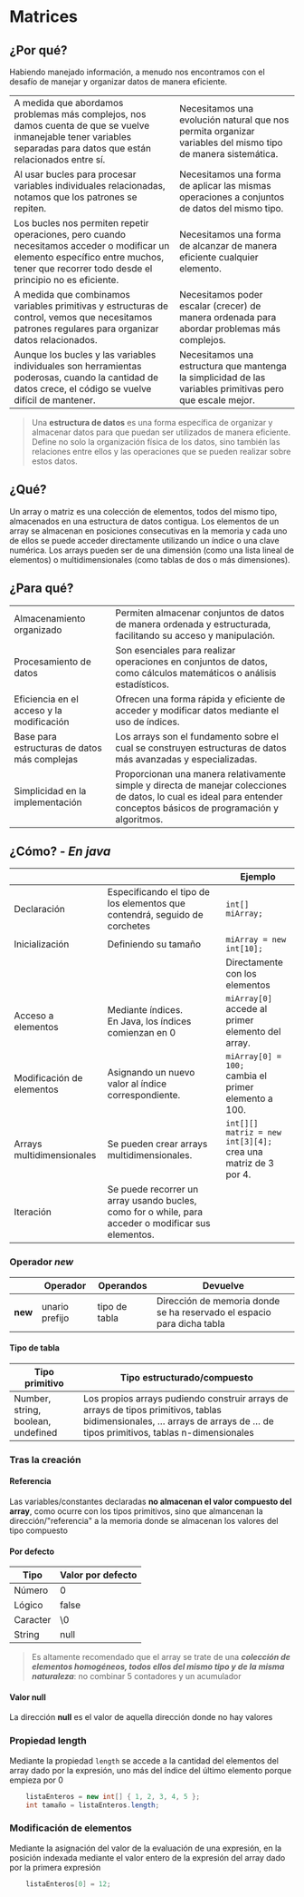 # Matrices

## ¿Por qué?

Habiendo manejado información, a menudo nos encontramos con el desafío de manejar y organizar datos de manera eficiente. 

<div align=center>

|||
|-|-
|A medida que abordamos problemas más complejos, nos damos cuenta de que se vuelve inmanejable tener variables separadas para datos que están relacionados entre sí.|Necesitamos una evolución natural que nos permita organizar variables del mismo tipo de manera sistemática.
|Al usar bucles para procesar variables individuales relacionadas, notamos que los patrones se repiten.|Necesitamos una forma de aplicar las mismas operaciones a conjuntos de datos del mismo tipo.
|Los bucles nos permiten repetir operaciones, pero cuando necesitamos acceder o modificar un elemento específico entre muchos, tener que recorrer todo desde el principio no es eficiente.|Necesitamos una forma de alcanzar de manera eficiente cualquier elemento.
|A medida que combinamos variables primitivas y estructuras de control, vemos que necesitamos patrones regulares para organizar datos relacionados.|Necesitamos poder escalar (crecer) de manera ordenada para abordar problemas más complejos.
|Aunque los bucles y las variables individuales son herramientas poderosas, cuando la cantidad de datos crece, el código se vuelve difícil de mantener.|Necesitamos una estructura que mantenga la simplicidad de las variables primitivas pero que escale mejor.

</div>

> Una **estructura de datos** es una forma específica de organizar y almacenar datos para que puedan ser utilizados de manera eficiente. Define no solo la organización física de los datos, sino también las relaciones entre ellos y las operaciones que se pueden realizar sobre estos datos.

## ¿Qué?

Un array o matriz es una colección de elementos, todos del mismo tipo, almacenados en una estructura de datos contigua. Los elementos de un array se almacenan en posiciones consecutivas en la memoria y cada uno de ellos se puede acceder directamente utilizando un índice o una clave numérica. Los arrays pueden ser de una dimensión (como una lista lineal de elementos) o multidimensionales (como tablas de dos o más dimensiones).

## ¿Para qué?

|||
|-|-|
|Almacenamiento organizado|Permiten almacenar conjuntos de datos de manera ordenada y estructurada, facilitando su acceso y manipulación.
|Procesamiento de datos|Son esenciales para realizar operaciones en conjuntos de datos, como cálculos matemáticos o análisis estadísticos.
|Eficiencia en el acceso y la modificación|Ofrecen una forma rápida y eficiente de acceder y modificar datos mediante el uso de índices.
|Base para estructuras de datos más complejas|Los arrays son el fundamento sobre el cual se construyen estructuras de datos más avanzadas y especializadas.
|Simplicidad en la implementación|Proporcionan una manera relativamente simple y directa de manejar colecciones de datos, lo cual es ideal para entender conceptos básicos de programación y algoritmos.

## ¿Cómo? - *En java*

|||Ejemplo|
|-|-|-|
|Declaración|Especificando el tipo de los elementos que contendrá, seguido de corchetes|```int[] miArray;```
|Inicialización|Definiendo su tamaño |```miArray = new int[10];```
|||Directamente con los elementos|```int[] miArray = {1, 2, 3, 4, 5};```
|Acceso a elementos|Mediante índices.<br>En Java, los índices comienzan en 0|```miArray[0]```<br> accede al primer elemento del array.
|Modificación de elementos|Asignando un nuevo valor al índice correspondiente.|```miArray[0] = 100;```<br>cambia el primer elemento a 100.
|Arrays multidimensionales|Se pueden crear arrays multidimensionales.|```int[][] matriz = new int[3][4];```<br>crea una matriz de 3 por 4.
|Iteración|Se puede recorrer un array usando bucles, como for o while, para acceder o modificar sus elementos.

### Operador *new*

<div align=center>

||Operador|Operandos|Devuelve|
|-|-|-|-|
**new**|unario prefijo|tipo de tabla|Dirección de memoria donde se ha reservado el espacio para dicha tabla

</div>

#### Tipo de tabla

<div align=center>

|Tipo primitivo|Tipo estructurado/compuesto|
|-|-|
Number, string, boolean, undefined|Los propios arrays pudiendo construir arrays de arrays de tipos primitivos, tablas bidimensionales, …​ arrays de arrays de …​ de tipos primitivos, tablas n-dimensionales

</div>

### Tras la creación

#### Referencia

Las variables/constantes declaradas **no almacenan el valor compuesto del array**, como ocurre con los tipos primitivos, sino que almancenan la dirección/"referencia" a la memoria donde se almacenan los valores del tipo compuesto

#### Por defecto

<div align=center>

|Tipo|Valor por defecto|
|-|-|
|Número|0|
|Lógico|false|
|Caracter|\0|
|String|null|

</div>

> Es altamente recomendado que el array se trate de una ***colección de elementos homogéneos, todos ellos del mismo tipo y de la misma naturaleza***: no combinar 5 contadores y un acumulador

#### Valor null

La dirección **null** es el valor de aquella dirección donde no hay valores

### Propiedad length

Mediante la propiedad `length` se accede a la cantidad del elementos del array dado por la expresión, uno más del índice del último elemento porque empieza por 0

```java
    listaEnteros = new int[] { 1, 2, 3, 4, 5 };
    int tamaño = listaEnteros.length;
```

### Modificación de elementos

Mediante la asignación del valor de la evaluación de una expresión, en la posición indexada mediante el valor entero de la expresión del array dado por la primera expresión

```java
    listaEnteros[0] = 12;
```
